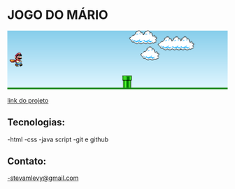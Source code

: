 # JOGO DO MÁRIO

![preview](./.github/preview.png)

[link do projeto]()

## Tecnologias: 
 
-html
-css
-java script
-git e github

## Contato:

-stevamlevy@gmail.com